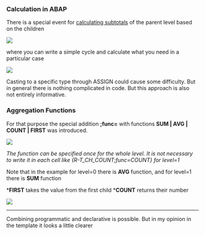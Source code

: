### Calculation in ABAP
There is a special event for [calculating subtotals](Example-05-01-Tree-en.md) of the parent level based on the children

![](https://raw.githubusercontent.com/wiki/bizhuka/xtt/img/05_fm_code_1.png)

where you can write a simple cycle and calculate what you need in a particular case

![](https://raw.githubusercontent.com/wiki/bizhuka/xtt/img/05_fm_code_2.png)

Casting to a specific type through ASSIGN could cause some difficulty. But in general there is nothing complicated in code.
But this approach is also not entirely informative.

### Aggregation Functions
For that purpose the special addition **;func=** with functions **SUM | AVG | COUNT | FIRST** was introduced.

![](https://raw.githubusercontent.com/wiki/bizhuka/xtt/img/05_fm_templ_1.png)

_The function can be specified once for the whole level. It is not necessary to write it in each cell like {R-T_CH_COUNT;func=COUNT} for level=1_

Note that in the example for level=0 there is **AVG** function, and for level=1 there is **SUM** function

***FIRST** takes the value from the first child
***COUNT** returns their number

![](https://raw.githubusercontent.com/wiki/bizhuka/xtt/img/05_fm_templ_2.png)

---
Combining programmatic and declarative is possible. But in my opinion in the template it looks a little clearer